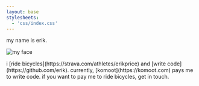 ```yaml
---
layout: base
stylesheets:
  - 'css/index.css'
---
```


<span>my name is erik.</span>

![my face](https://avatars3.githubusercontent.com/u/188935?s=460&v=4)

<span>
i
[ride bicycles](https://strava.com/athletes/erikprice)
and
[write code](https://github.com/erik).
</span>

<span>
currently,
[komoot](https://komoot.com)
pays me to write code.
</span>

<span>
if you want to pay me to ride bicycles,
get in touch.
</span>

<!--
Hi.

I'm a little sorry for the CSS.

If you actually want to get in touch, myname@firstlast.net
-->
